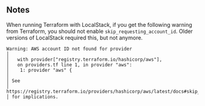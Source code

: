 
## Notes

When running Terraform with LocalStack, if you get the following warning from Terraform, you should not enable `skip_requesting_account_id`. Older versions of LocalStack required this, but not anymore.

```console
Warning: AWS account ID not found for provider
│ 
│   with provider["registry.terraform.io/hashicorp/aws"],
│   on providers.tf line 1, in provider "aws":
│    1: provider "aws" {
│ 
│ See
│ https://registry.terraform.io/providers/hashicorp/aws/latest/docs#skip_requesting_account_id
│ for implications.
```
